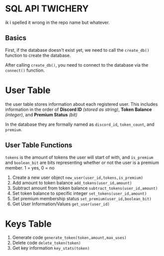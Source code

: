 # SQL API TWICHERY
ik i spelled it wrong in the repo name but whatever.

## Basics
First, if the database doesn't exist yet, we need to call the ```create_db()``` function to create the database.

After calling ```create_db()```, you need to connect to the database via the ```connect()``` function.

# User Table
the user table stores information about each registered user. This includes information in the order of **Discord ID** *(stored as string)*, **Token Balance** *(integer)*, and **Premium Status** *(bit)*

In the database they are formally named as ```discord_id```, ```token_count```, and ```premium```.

## User Table Functions
```tokens``` is the amount of tokens the user will start of with, and ```is_premium``` and ```boolean_bit``` are bits representing whether or not the user is a premium member. 1 = yes, 0 = no

1. Create a new user object `new_user(user_id,tokens,is_premium)`
2. Add amount to token balance `add_tokens(user_id,amount)` 
3. Subtract amount from token balance `subtract_tokens(user_id,amount)` 
4. Set token balance to specific integer `set_tokens(user_id,amount)` 
5. Set premium membership status `set_premium(user_id,boolean_bit)` 
6. Get User Information/Values `get_user(user_id)`

# Keys Table
1. Generate code `generate_token(token,amount,max_uses)`
2. Delete code `delete_token(token)`
3. Get key information `key_stats(token)`
